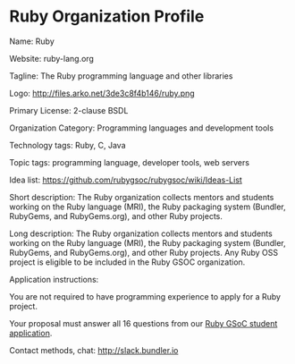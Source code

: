 # Ruby Organization Profile

Name: Ruby

Website: ruby-lang.org

Tagline: The Ruby programming language and other libraries

Logo: http://files.arko.net/3de3c8f4b146/ruby.png

Primary License: 2-clause BSDL

Organization Category: Programming languages and development tools

Technology tags: Ruby, C, Java

Topic tags: programming language, developer tools, web servers

Idea list: https://github.com/rubygsoc/rubygsoc/wiki/Ideas-List

Short description: The Ruby organization collects mentors and students working on the Ruby language (MRI), the Ruby packaging system (Bundler, RubyGems, and RubyGems.org), and other Ruby projects.

Long description: The Ruby organization collects mentors and students working on the Ruby language (MRI), the Ruby packaging system (Bundler, RubyGems, and RubyGems.org), and other Ruby projects. Any Ruby OSS project is eligible to be included in the Ruby GSOC organization.

Application instructions:

You are not required to have programming experience to apply for a Ruby project.

Your proposal must answer all 16 questions from our [Ruby GSoC student application](https://github.com/rubygsoc/rubygsoc/wiki/Student-Application#student-application-for-ruby-gsoc-2018).

Contact methods, chat: http://slack.bundler.io
